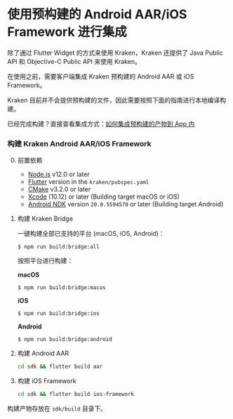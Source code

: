 # 使用预构建的 Android AAR/iOS Framework 进行集成

除了通过 Flutter Widget 的方式来使用 Kraken，Kraken 还提供了 Java Public API 和 Objective-C Public API 来使用 Kraken。

在使用之前，需要客户端集成 Kraken 预构建的 Android AAR 或 iOS Framework。

Kraken 目前并不会提供预构建的文件，因此需要按照下面的指南进行本地编译构建。

已经完成构建？直接查看集成方式：[如何集成预构建的产物到 App 内](/guide/use/native/interpolation-app)

### 构建 Kraken Android AAR/iOS Framework

0. 前置依赖

   - [Node.js](https://nodejs.org/) v12.0 or later
   - [Flutter](https://flutter.dev/docs/get-started/install) version in the `kraken/pubspec.yaml`
   - [CMake](https://cmake.org/) v3.2.0 or later
   - [Xcode](https://developer.apple.com/xcode/) (10.12) or later (Building target macOS or iOS)
   - [Android NDK](https://developer.android.com/studio/projects/install-ndk) version `20.0.5594570` or later (Building target Android)

1. 构建 Kraken Bridge

   一键构建全部已支持的平台 (macOS, iOS, Android)：

   ```shell
   $ npm run build:bridge:all
   ```

   按照平台进行构建：

   **macOS**

   ```shell
   $ npm run build:bridge:macos
   ```

   **iOS**

   ```shell
   $ npm run build:bridge:ios
   ```

   **Android**

   ```shell
   $ npm run build:bridge:android
   ```

1. 构建 Android AAR

   ```bash
   cd sdk && flutter build aar
   ```

1. 构建 iOS Framework

   ```bash
   cd sdk && flutter build ios-framework
   ```

构建产物存放在 `sdk/build` 目录下。
